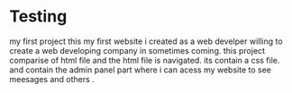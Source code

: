 # Testing
my first project
this my first website i created as a web develper willing to create a web developing company in sometimes coming.
this project comparise of html file
and the html file is navigated.
its contain a css file.
and contain the admin panel part where i can acess my website to see meesages and others .
